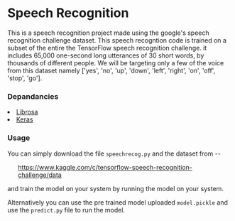 # Speech Recognition
This is a speech recognition project made using the google's speech recognition challenge dataset.
This speech recogntion code is trained on a subset of the entire the TensorFlow speech recognition challenge.
it includes 65,000 one-second long utterances of 30 short words, by thousands of different people.
We will be targeting only a few of the voice from this dataset namely ['yes', 'no', 'up', 'down', 'left', 'right', 'on', 'off', 'stop', 'go'].

### Depandancies

<li><a href = "https://librosa.github.io/librosa/">Librosa</a></li>
<li><a href = "https://keras.io">Keras</a></li>

### Usage
You can simply download the file ```speechrecog.py``` and the dataset from -- <ul>https://www.kaggle.com/c/tensorflow-speech-recognition-challenge/data</ul>
and train the model on your system by running the model on your system.

Alternatively you can use the pre trained model uploaded ```model.pickle``` and use the ```predict.py``` file to run the model.
